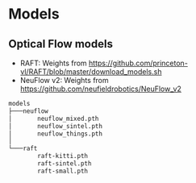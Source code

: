 # Models

## Optical Flow models

- RAFT: Weights from <https://github.com/princeton-vl/RAFT/blob/master/download_models.sh>
- NeuFlow v2: Weights from <https://github.com/neufieldrobotics/NeuFlow_v2>

```bash
models
├───neuflow
│       neuflow_mixed.pth
│       neuflow_sintel.pth
│       neuflow_things.pth
│
└───raft
        raft-kitti.pth
        raft-sintel.pth
        raft-small.pth
```

